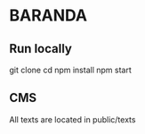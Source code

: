 # BARANDA

## Run locally
git clone
cd 
npm install
npm start

## CMS
All texts are located in public/texts
